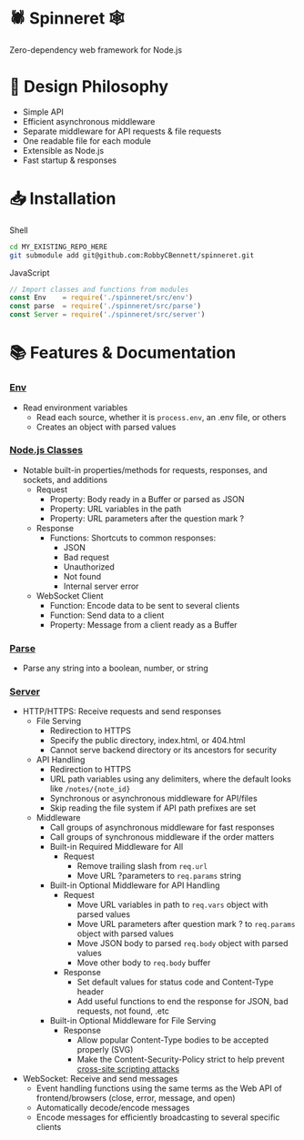 # 🕷 Spinneret 🕸
Zero-dependency web framework for Node.js

# 🧠 Design Philosophy

* Simple API
* Efficient asynchronous middleware
* Separate middleware for API requests & file requests
* One readable file for each module
* Extensible as Node.js
* Fast startup & responses

# 📥 Installation
Shell
```sh
cd MY_EXISTING_REPO_HERE
git submodule add git@github.com:RobbyCBennett/spinneret.git
```

JavaScript
```js
// Import classes and functions from modules
const Env    = require('./spinneret/src/env')
const parse  = require('./spinneret/src/parse')
const Server = require('./spinneret/src/server')
```

# 📚 Features & Documentation

### [Env](doc/env.md)
* Read environment variables
	* Read each source, whether it is `process.env`, an .env file, or others
	* Creates an object with parsed values

### [Node.js Classes](doc/node.md)
* Notable built-in properties/methods for requests, responses, and sockets, and additions
	* Request
		* Property: Body ready in a Buffer or parsed as JSON
		* Property: URL variables in the path
		* Property: URL parameters after the question mark ?
	* Response
		* Functions: Shortcuts to common responses:
			* JSON
			* Bad request
			* Unauthorized
			* Not found
			* Internal server error
	* WebSocket Client
		* Function: Encode data to be sent to several clients
		* Function: Send data to a client
		* Property: Message from a client ready as a Buffer

### [Parse](doc/parse.md)
* Parse any string into a boolean, number, or string

### [Server](doc/server.md)
* HTTP/HTTPS: Receive requests and send responses
	* File Serving
		* Redirection to HTTPS
		* Specify the public directory, index.html, or 404.html
		* Cannot serve backend directory or its ancestors for security
	* API Handling
		* Redirection to HTTPS
		* URL path variables using any delimiters, where the default looks like `/notes/{note_id}`
		* Synchronous or asynchronous middleware for API/files
		* Skip reading the file system if API path prefixes are set
	* Middleware
		* Call groups of asynchronous middleware for fast responses
		* Call groups of synchronous middleware if the order matters
		* Built-in Required Middleware for All
			* Request
				* Remove trailing slash from `req.url`
				* Move URL ?parameters to `req.params` string
		* Built-in Optional Middleware for API Handling
			* Request
				* Move URL variables in path to `req.vars` object with parsed values
				* Move URL parameters after question mark ? to `req.params` object with parsed values
				* Move JSON body to parsed `req.body` object with parsed values
				* Move other body to `req.body` buffer
			* Response
				* Set default values for status code and Content-Type header
				* Add useful functions to end the response for JSON, bad requests, not found, .etc
		* Built-in Optional Middleware for File Serving
			* Response
				* Allow popular Content-Type bodies to be accepted properly (SVG)
				* Make the Content-Security-Policy strict to help prevent [cross-site scripting attacks](https://cheatsheetseries.owasp.org/cheatsheets/Cross_Site_Scripting_Prevention_Cheat_Sheet.html)
* WebSocket: Receive and send messages
	* Event handling functions using the same terms as the Web API of frontend/browsers (close, error, message, and open)
	* Automatically decode/encode messages
	* Encode messages for efficiently broadcasting to several specific clients
